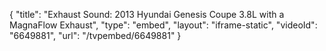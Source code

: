 {
    "title": "Exhaust Sound: 2013 Hyundai Genesis Coupe 3.8L with a MagnaFlow Exhaust",
    "type": "embed",
    "layout": "iframe-static",
    "videoId": "6649881",
    "url": "\/tvpembed\/6649881"
}